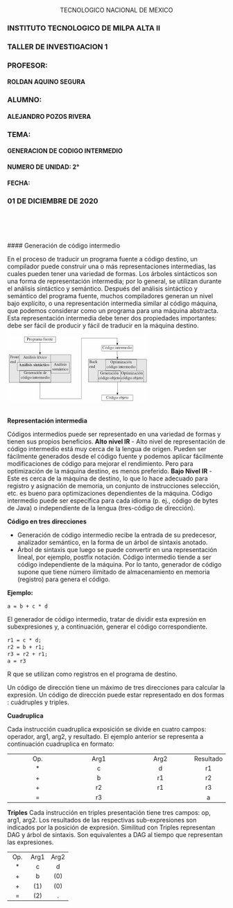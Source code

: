  <p style="text-align:center;">
 TECNOLOGICO NACIONAL DE MEXICO

### INSTITUTO TECNOLOGICO DE MILPA ALTA II

### TALLER DE INVESTIGACION 1
 
### PROFESOR:
#### ROLDAN AQUINO SEGURA 
### ALUMNO:
#### ALEJANDRO POZOS RIVERA

### TEMA:
#### GENERACION DE CODIGO INTERMEDIO
#### NUMERO DE UNIDAD: 2°

#### FECHA: 
### 01 DE DICIEMBRE DE 2020
</p>


<br>
<br>
<br>
<br>
#### Generación de código intermedio 

En el proceso de traducir un programa fuente a código destino, un compilador puede construir una o más representaciones intermedias, las cuales pueden tener una variedad de formas. Los árboles sintácticos son una forma de representación intermedia; por lo general, se utilizan durante el análisis sintáctico y semántico.
Después del análisis sintáctico y semántico del programa fuente, muchos compiladores generan un nivel bajo explícito, o una representación intermedia similar al código máquina, que podemos considerar como un programa para una máquina abstracta. Esta representación intermedia debe tener dos propiedades importantes: debe ser fácil de producir y fácil de traducir en la máquina destino.
 <br>

<img src="img/codigo_intermedio.png">

<br>
<br>

**Representación intermedia**

Códigos intermedios puede ser representado en una variedad de formas y tienen sus propios beneficios.
**Alto nivel IR** - Alto nivel de representación de código intermedio está muy cerca de la lengua de origen. Pueden ser fácilmente generados desde el código fuente y podemos aplicar fácilmente modificaciones de código para mejorar el rendimiento. Pero para optimización de la máquina destino, es menos preferido.
**Bajo Nivel IR** - Este es cerca de la máquina de destino, lo que lo hace adecuado para registro y asignación de memoria, un conjunto de instrucciones selección, etc. es bueno para optimizaciones dependientes de la máquina.
Código intermedio puede ser específica para cada idioma (p. ej., código de bytes de Java) o independiente de la lengua (tres-código de dirección).

**Código en tres direcciones**

- Generación de código intermedio recibe la entrada de su predecesor, analizador semántico, en la forma de un árbol de sintaxis anotado. 
- Árbol de sintaxis que luego se puede convertir en una representación lineal, por ejemplo, postfix notación. Código intermedio tiende a ser código independiente de la máquina. Por lo tanto, generador de código supone que tiene número ilimitado de almacenamiento en memoria (registro) para genera el código. 

**Ejemplo:**
```
a = b + c * d
```

El generador de código intermedio, tratar de dividir esta expresión en subexpresiones y, a continuación, generar el código correspondiente.
```
r1 = c * d;
r2 = b + r1; 
r3 = r2 + r1;
a = r3
```
R que se utilizan como registros en el programa de destino.

Un código de dirección tiene un máximo de tres direcciones para calcular la expresión. Un código de dirección puede estar representado en dos formas : cuádruples y triples.


**Cuadruplica**

Cada instrucción cuadruplica exposición se divide en cuatro campos: operador, arg1, arg2, y resultado. El ejemplo anterior se representa a continuación cuadruplica en formato:
<table style="width: 100%; text-align: center;">
  <tr>
    <td style="width: 33%;">Op.</td>
    <td style="width: 33%;">Arg1</td>
    <td style="width: 33%;">Arg2</td>
    <td style="width: 33%;">Resultado</td>
  </tr>
  <tr>
    <td style="width: 33%;">*</td>
    <td style="width: 33%;">c</td>
    <td style="width: 33%;">d</td>
    <td style="width: 33%;">r1</td>
  
  </tr>
  <tr>
    <td style="width: 33%;">+</td>
    <td style="width: 33%;">b</td>
    <td style="width: 33%;">r1</td>
    <td style="width: 33%;">r2</td>
  </tr>
  <tr>
    <td style="width: 33%;">+</td>
    <td style="width: 33%;">r2</td>
    <td style="width: 33%;">r1</td>
    <td style="width: 33%;">r3</td>
  </tr>
  <tr>
    <td style="width: 33%;">=</td>
    <td style="width: 33%;">r3</td>
    <td style="width: 33%;"></td>
    <td style="width: 33%;">a</td>
  </tr>
</table>


**Triples**
Cada instrucción en triples presentación tiene tres campos: op, arg1, arg2. Los resultados de las respectivas sub-expresiones son indicados por la posición de expresión. Similitud con Triples representan DAG y árbol de sintaxis. Son equivalentes a DAG al tiempo que representan las expresiones.

<table style="width: 100%; text-align: center;">
  <tr>
    <td style="width: 33%;">Op.</td>
    <td style="width: 33%;">Arg1</td>
    <td style="width: 33%;">Arg2</td>
  </tr>
  <tr>
    <td style="width: 33%;">*</td>
    <td style="width: 33%;">c</td>
    <td style="width: 33%;">d</td>
  
  </tr>
  <tr>
    <td style="width: 33%;">+</td>
    <td style="width: 33%;">b</td>
    <td style="width: 33%;">(0)</td>
  </tr>
  <tr>
    <td style="width: 33%;">+</td>
    <td style="width: 33%;">(1)</td>
    <td style="width: 33%;">(0)</td>
  </tr>
  <tr>
    <td style="width: 33%;">=</td>
    <td style="width: 33%;">(2)</td>
    <td style="width: 33%;">.</td>
  </tr>
</table>






